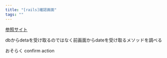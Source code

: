 ```yaml
---
title: "[rails]確認画面"
tags: ""
---
```


[参照サイト](https://qiita.com/tomoharutt/items/7959d28764912c64562f)

dbからdetaを受け取るのではなく前画面からdateを受け取るメソッドを調べる

おそらく confirm action
